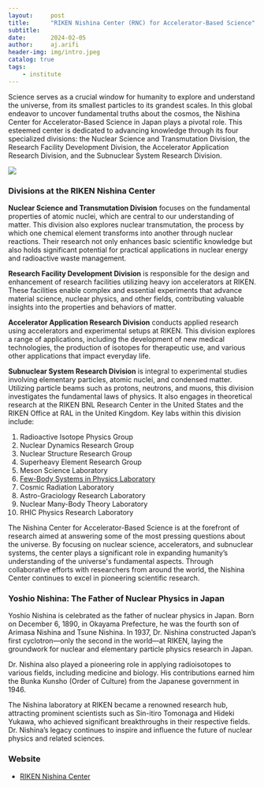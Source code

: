 ```yaml
---
layout:     post
title:      "RIKEN Nishina Center (RNC) for Accelerator-Based Science"
subtitle:   
date:       2024-02-05
author:     aj.arifi
header-img: img/intro.jpeg
catalog: true
tags:
    - institute
---
```



Science serves as a crucial window for humanity to explore and understand the universe, from its smallest particles to its grandest scales. In this global endeavor to uncover fundamental truths about the cosmos, the Nishina Center for Accelerator-Based Science in Japan plays a pivotal role. This esteemed center is dedicated to advancing knowledge through its four specialized divisions: the Nuclear Science and Transmutation Division, the Research Facility Development Division, the Accelerator Application Research Division, and the Subnuclear System Research Division.

![](https://ribf.riken.jp/images/nishina-c-h.png)

### Divisions at the RIKEN Nishina Center

**Nuclear Science and Transmutation Division** focuses on the fundamental properties of atomic nuclei, which are central to our understanding of matter. This division also explores nuclear transmutation, the process by which one chemical element transforms into another through nuclear reactions. Their research not only enhances basic scientific knowledge but also holds significant potential for practical applications in nuclear energy and radioactive waste management.

**Research Facility Development Division** is responsible for the design and enhancement of research facilities utilizing heavy ion accelerators at RIKEN. These facilities enable complex and essential experiments that advance material science, nuclear physics, and other fields, contributing valuable insights into the properties and behaviors of matter.

**Accelerator Application Research Division** conducts applied research using accelerators and experimental setups at RIKEN. This division explores a range of applications, including the development of new medical technologies, the production of isotopes for therapeutic use, and various other applications that impact everyday life.

**Subnuclear System Research Division** is integral to experimental studies involving elementary particles, atomic nuclei, and condensed matter. Utilizing particle beams such as protons, neutrons, and muons, this division investigates the fundamental laws of physics. It also engages in theoretical research at the RIKEN BNL Research Center in the United States and the RIKEN Office at RAL in the United Kingdom. Key labs within this division include:
1. Radioactive Isotope Physics Group
2. Nuclear Dynamics Research Group
3. Nuclear Structure Research Group
4. Superheavy Element Research Group
5. Meson Science Laboratory
6. [Few-Body Systems in Physics Laboratory](http://snp.riken.jp/news.php)
7. Cosmic Radiation Laboratory
8. Astro-Graciology Research Laboratory
9. Nuclear Many-Body Theory Laboratory
10. RHIC Physics Research Laboratory

The Nishina Center for Accelerator-Based Science is at the forefront of research aimed at answering some of the most pressing questions about the universe. By focusing on nuclear science, accelerators, and subnuclear systems, the center plays a significant role in expanding humanity’s understanding of the universe's fundamental aspects. Through collaborative efforts with researchers from around the world, the Nishina Center continues to excel in pioneering scientific research.

### Yoshio Nishina: The Father of Nuclear Physics in Japan

Yoshio Nishina is celebrated as the father of nuclear physics in Japan. Born on December 6, 1890, in Okayama Prefecture, he was the fourth son of Arimasa Nishina and Tsune Nishina. In 1937, Dr. Nishina constructed Japan’s first cyclotron—only the second in the world—at RIKEN, laying the groundwork for nuclear and elementary particle physics research in Japan.

Dr. Nishina also played a pioneering role in applying radioisotopes to various fields, including medicine and biology. His contributions earned him the Bunka Kunsho (Order of Culture) from the Japanese government in 1946.

The Nishina laboratory at RIKEN became a renowned research hub, attracting prominent scientists such as Sin-itiro Tomonaga and Hideki Yukawa, who achieved significant breakthroughs in their respective fields. Dr. Nishina’s legacy continues to inspire and influence the future of nuclear physics and related sciences.

### Website

* [RIKEN Nishina Center](https://www.nishina.riken.jp/index_e.html)
